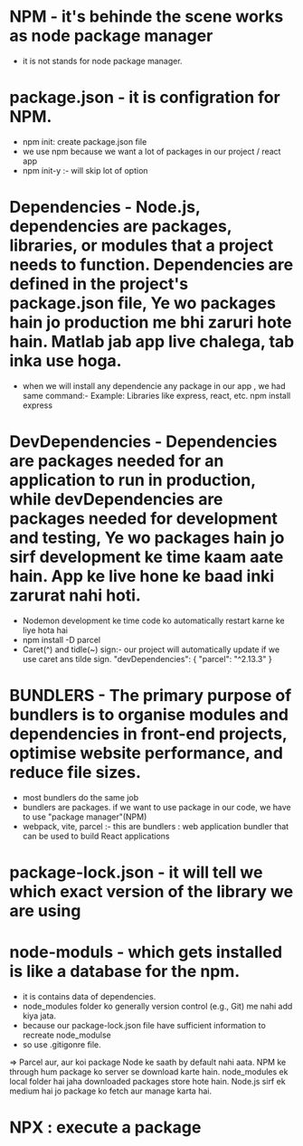 # NPM - it's behinde the scene works as node package manager

- it is not stands for node package manager.

# package.json - it is configration for NPM.

- npm init: create package.json file
- we use npm because we want a lot of packages in our project / react app
- npm init-y :- will skip lot of option

# Dependencies - Node.js, dependencies are packages, libraries, or modules that a project needs to function. Dependencies are defined in the project's package.json file, Ye wo packages hain jo production me bhi zaruri hote hain. Matlab jab app live chalega, tab inka use hoga.

- when we will install any dependencie any package in our app , we had same command:-
  Example: Libraries like express, react, etc.
  npm install express

# DevDependencies - Dependencies are packages needed for an application to run in production, while devDependencies are packages needed for development and testing, Ye wo packages hain jo sirf development ke time kaam aate hain. App ke live hone ke baad inki zarurat nahi hoti.

- Nodemon development ke time code ko automatically restart karne ke liye hota hai
- npm install -D parcel
- Caret(^) and tidle(~) sign:- our project will automatically update if we use caret ans tilde sign.
  "devDependencies": {
  "parcel": "^2.13.3"
  }

# BUNDLERS - The primary purpose of bundlers is to organise modules and dependencies in front-end projects, optimise website performance, and reduce file sizes.

- most bundlers do the same job
- bundlers are packages. if we want to use package in our code, we have to use "package manager"(NPM)
- webpack, vite, parcel :- this are bundlers : web application bundler that can be used to build React applications

# package-lock.json - it will tell we which exact version of the library we are using

# node-moduls - which gets installed is like a database for the npm.

- it is contains data of dependencies.
- node_modules folder ko generally version control (e.g., Git) me nahi add kiya jata.
- because our package-lock.json file have sufficient information to recreate node_modulse
- so use .gitigonre file.

=> Parcel aur, aur koi package Node ke saath by default nahi aata.
NPM ke through hum package ko server se download karte hain.
node_modules ek local folder hai jaha downloaded packages store hote hain.
Node.js sirf ek medium hai jo package ko fetch aur manage karta hai.

# NPX : execute a package
